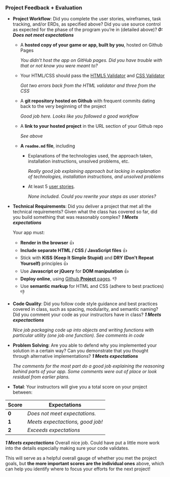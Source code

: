 ### Project Feedback + Evaluation

* __Project Workflow__: Did you complete the user stories, wireframes, task tracking, and/or ERDs, as specified above? Did you use source control as expected for the phase of the program you’re in (detailed above)? ___0: Does not meet expectations___

  * A **hosted copy of your game or app, built by you**, hosted on Github Pages

    _You didn't host the app on GitHub pages. Did you have trouble with that or not know you were meant to?_

  * Your HTML/CSS should pass the [HTML5 Validator](https://html5.validator.nu) and [CSS Validator](https://jigsaw.w3.org/css-validator/)

    _Got two errors back from the HTML validator and three from the CSS_

  * A **git repository hosted on Github** with frequent commits dating back to the very beginning of the project

    _Good job here. Looks like you followed a good workflow_

  * A **link to your hosted project** in the URL section of your Github repo

    _See above_

  * **A ``readme.md`` file**, including
    * Explanations of the technologies used, the approach taken, installation instructions, unsolved problems, etc.

      _Really good job explaining approach but lacking in explanation of technologies, installation instructions, and unsolved problems_

    * At least 5 [user stories](https://github.com/ga-dc/curriculum/tree/master/02-intermediate-front-end/process-stories-wireframes).

      _None included. Could you rewrite your steps as user stories?_


* __Technical Requirements__: Did you deliver a project that met all the technical requirements? Given what the class has covered so far, did you build something that was reasonably complex? ___1 Meets expectations___

  Your app must:

  * **Render in the browser** :+1:
  * **Include separate HTML / CSS / JavaScript files** :+1:
  * Stick with **KISS (Keep It Simple Stupid)** and **DRY (Don't Repeat Yourself)** principles :+1:
  * Use **Javascript or jQuery** for **DOM manipulation** :+1:
  * **Deploy online**, using [Github **Project** pages](https://pages.github.com). :-1:
  * Use **semantic markup** for HTML and CSS (adhere to best practices) :-1:

* __Code Quality__: Did you follow code style guidance and best practices covered in class, such as spacing, modularity, and semantic naming? Did you comment your code as your instructors have in class? ___1 Meets expectactions___

  _Nice job packaging code up into objects and writing functions with particular utility (one job one function). See comments in code_

* __Problem Solving__: Are you able to defend why you implemented your solution in a certain way? Can you demonstrate that you thought through alternative implementations? ___1 Meets expectations___

  _The comments for the most part do a good job explaining the reasoning behind parts of your app. Some comments were out of place or look residual from earlier plans._

* __Total__: Your instructors will give you a total score on your project between:

Score | Expectations
----- | ------------
**0** | _Does not meet expectations._
**1** | _Meets expectactions, good job!_
**2** | _Exceeds expectations_

___1 Meets expectactions___ Overall nice job. Could have put a little more work into the details especially making sure your code validates.

This will serve as a helpful overall gauge of whether you met the project goals, but __the more important scores are the individual ones__ above, which can help you identify where to focus your efforts for the next project!

